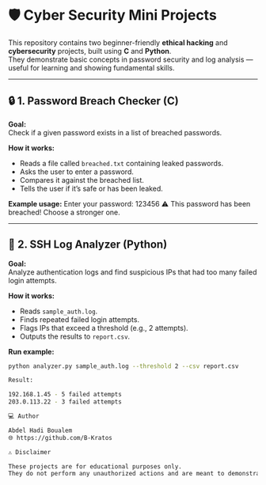 # 🛡️ Cyber Security Mini Projects

This repository contains two beginner-friendly **ethical hacking** and **cybersecurity** projects, built using **C** and **Python**.  
They demonstrate basic concepts in password security and log analysis — useful for learning and showing fundamental skills.

---

## 🔒 1. Password Breach Checker (C)

**Goal:**  
Check if a given password exists in a list of breached passwords.

**How it works:**
- Reads a file called `breached.txt` containing leaked passwords.
- Asks the user to enter a password.
- Compares it against the breached list.
- Tells the user if it’s safe or has been leaked.

**Example usage:**
Enter your password: 123456
⚠️ This password has been breached! Choose a stronger one.


---

## 🧠 2. SSH Log Analyzer (Python)

**Goal:**  
Analyze authentication logs and find suspicious IPs that had too many failed login attempts.

**How it works:**
- Reads `sample_auth.log`.
- Finds repeated failed login attempts.
- Flags IPs that exceed a threshold (e.g., 2 attempts).
- Outputs the results to `report.csv`.

**Run example:**
```bash
python analyzer.py sample_auth.log --threshold 2 --csv report.csv

Result:

192.168.1.45 - 5 failed attempts
203.0.113.22 - 3 failed attempts

‍💻 Author

Abdel Hadi Boualem
🌐 https://github.com/B-Kratos

⚠️ Disclaimer

These projects are for educational purposes only.
They do not perform any unauthorized actions and are meant to demonstrate security awareness and coding ability.
